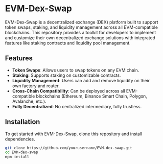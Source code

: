 # EVM-Dex-Swap

EVM-Dex-Swap is a decentralized exchange (DEX) platform built to support token swaps, staking, and liquidity management across all EVM-compatible blockchains. This repository provides a toolkit for developers to implement and customize their own decentralized exchange solutions with integrated features like staking contracts and liquidity pool management.

## Features

- **Token Swaps**: Allows users to swap tokens on any EVM chain.
- **Staking**: Supports staking on customizable contracts.
- **Liquidity Management**: Users can add and remove liquidity on their own factory and router.
- **Cross-Chain Compatibility**: Can be deployed across all EVM-compatible blockchains (Ethereum, Binance Smart Chain, Polygon, Avalanche, etc.).
- **Fully Decentralized**: No centralized intermediary, fully trustless.

## Installation

To get started with EVM-Dex-Swap, clone this repository and install dependencies.

```bash
git clone https://github.com/yourusername/EVM-dex-swap.git
cd EVM-dex-swap
npm install
